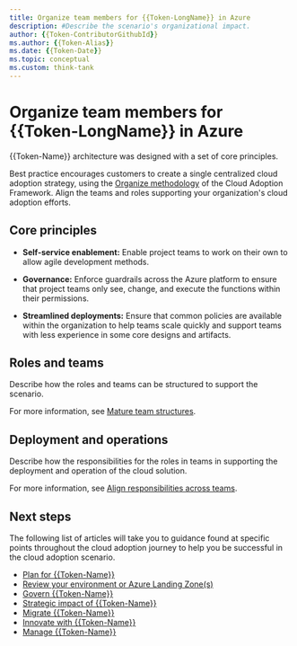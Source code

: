 ```yaml
---
title: Organize team members for {{Token-LongName}} in Azure
description: #Describe the scenario's organizational impact.
author: {{Token-ContributorGithubId}}
ms.author: {{Token-Alias}}
ms.date: {{Token-Date}}
ms.topic: conceptual
ms.custom: think-tank
---
```


# Organize team members for {{Token-LongName}} in Azure

{{Token-Name}} architecture was designed with a set of core principles.

Best practice encourages customers to create a single centralized cloud adoption strategy, using the [Organize methodology](/azure/cloud-adoption-framework/organize) of the Cloud Adoption Framework. Align the teams and roles supporting your organization's cloud adoption efforts.

## Core principles

- **Self-service enablement:** Enable project teams to work on their own to allow agile development methods.

- **Governance:** Enforce guardrails across the Azure platform to ensure that project teams only see, change, and execute the functions within their permissions.

- **Streamlined deployments:** Ensure that common policies are available within the organization to help teams scale quickly and support teams with less experience in some core designs and artifacts.

## Roles and teams

Describe how the roles and teams can be structured to support the scenario.

For more information, see [Mature team structures](/azure/cloud-adoption-framework/organize/organization-structures).

## Deployment and operations

Describe how the responsibilities for the roles in teams in supporting the deployment and operation of the cloud solution.

For more information, see [Align responsibilities across teams](/azure/cloud-adoption-framework/organize/raci-alignment).

## Next steps

The following list of articles will take you to guidance found at specific points throughout the cloud adoption journey to help you be successful in the cloud adoption scenario.

- [Plan for {{Token-Name}}](./plan.md)
- [Review your environment or Azure Landing Zone(s)](./ready.md)
- [Govern {{Token-Name}}](./govern.md)
- [Strategic impact of {{Token-Name}}](./secure.md)
- [Migrate {{Token-Name}}](./migrate.md)
- [Innovate with {{Token-Name}}](./innovate.md)
- [Manage {{Token-Name}}](./manage.md)
